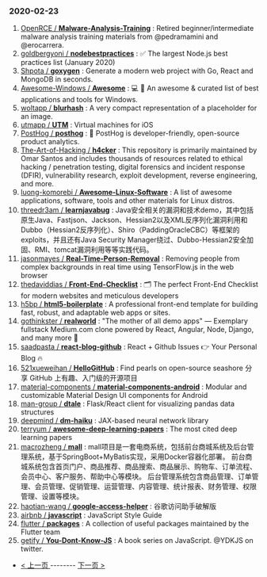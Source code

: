 ### 2020-02-23 
1. [
        OpenRCE /
**Malware-Analysis-Training**](https://github.com/OpenRCE/Malware-Analysis-Training) : Retired beginner/intermediate malware analysis training materials from @pedramamini and @erocarrera.
1. [
        goldbergyoni /
**nodebestpractices**](https://github.com/goldbergyoni/nodebestpractices) : ✅ The largest Node.js best practices list (January 2020)
1. [
        Shpota /
**goxygen**](https://github.com/Shpota/goxygen) : Generate a modern web project with Go, React and MongoDB in seconds.
1. [
        Awesome-Windows /
**Awesome**](https://github.com/Awesome-Windows/Awesome) : 💻 🎉 An awesome & curated list of best applications and tools for Windows.
1. [
        woltapp /
**blurhash**](https://github.com/woltapp/blurhash) : A very compact representation of a placeholder for an image.
1. [
        utmapp /
**UTM**](https://github.com/utmapp/UTM) : Virtual machines for iOS
1. [
        PostHog /
**posthog**](https://github.com/PostHog/posthog) : 🦔 PostHog is developer-friendly, open-source product analytics.
1. [
        The-Art-of-Hacking /
**h4cker**](https://github.com/The-Art-of-Hacking/h4cker) : This repository is primarily maintained by Omar Santos and includes thousands of resources related to ethical hacking / penetration testing, digital forensics and incident response (DFIR), vulnerability research, exploit development, reverse engineering, and more.
1. [
        luong-komorebi /
**Awesome-Linux-Software**](https://github.com/luong-komorebi/Awesome-Linux-Software) : A list of awesome applications, software, tools and other materials for Linux distros.
1. [
        threedr3am /
**learnjavabug**](https://github.com/threedr3am/learnjavabug) : Java安全相关的漏洞和技术demo，其中包括原生Java、Fastjson、Jackson、Hessian2以及XML反序列化漏洞利用和Dubbo（Hessian2反序列化）、Shiro（PaddingOracleCBC）等框架的exploits，并且还有Java Security Manager绕过、Dubbo-Hessian2安全加固、RMI、tomcat漏洞利用等等实践代码。
1. [
        jasonmayes /
**Real-Time-Person-Removal**](https://github.com/jasonmayes/Real-Time-Person-Removal) : Removing people from complex backgrounds in real time using TensorFlow.js in the web browser
1. [
        thedaviddias /
**Front-End-Checklist**](https://github.com/thedaviddias/Front-End-Checklist) : 🗂 The perfect Front-End Checklist for modern websites and meticulous developers
1. [
        h5bp /
**html5-boilerplate**](https://github.com/h5bp/html5-boilerplate) : A professional front-end template for building fast, robust, and adaptable web apps or sites.
1. [
        gothinkster /
**realworld**](https://github.com/gothinkster/realworld) : "The mother of all demo apps" — Exemplary fullstack Medium.com clone powered by React, Angular, Node, Django, and many more 🏅
1. [
        saadpasta /
**react-blog-github**](https://github.com/saadpasta/react-blog-github) : React + Github Issues 👉 Your Personal Blog 🔥
1. [
        521xueweihan /
**HelloGitHub**](https://github.com/521xueweihan/HelloGitHub) : Find pearls on open-source seashore 分享 GitHub 上有趣、入门级的开源项目
1. [
        material-components /
**material-components-android**](https://github.com/material-components/material-components-android) : Modular and customizable Material Design UI components for Android
1. [
        man-group /
**dtale**](https://github.com/man-group/dtale) : Flask/React client for visualizing pandas data structures
1. [
        deepmind /
**dm-haiku**](https://github.com/deepmind/dm-haiku) : JAX-based neural network library
1. [
        terryum /
**awesome-deep-learning-papers**](https://github.com/terryum/awesome-deep-learning-papers) : The most cited deep learning papers
1. [
        macrozheng /
**mall**](https://github.com/macrozheng/mall) : mall项目是一套电商系统，包括前台商城系统及后台管理系统，基于SpringBoot+MyBatis实现，采用Docker容器化部署。 前台商城系统包含首页门户、商品推荐、商品搜索、商品展示、购物车、订单流程、会员中心、客户服务、帮助中心等模块。 后台管理系统包含商品管理、订单管理、会员管理、促销管理、运营管理、内容管理、统计报表、财务管理、权限管理、设置等模块。
1. [
        haotian-wang /
**google-access-helper**](https://github.com/haotian-wang/google-access-helper) : 谷歌访问助手破解版
1. [
        airbnb /
**javascript**](https://github.com/airbnb/javascript) : JavaScript Style Guide
1. [
        flutter /
**packages**](https://github.com/flutter/packages) : A collection of useful packages maintained by the Flutter team
1. [
        getify /
**You-Dont-Know-JS**](https://github.com/getify/You-Dont-Know-JS) : A book series on JavaScript. @YDKJS on twitter. 

- [ < 上一页 ](https://github.com/able8/github-trending-daily-record/blob/master/2020-02-22.md) -------- [ 下一页 > ](https://github.com/able8/github-trending-daily-record/blob/master/2020-02-24.md)